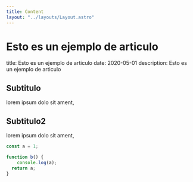 ```yaml
---
title: Content
layout: "../layouts/Layout.astro"
---
```



# Esto es un ejemplo de articulo
title: Esto es un ejemplo de articulo
date: 2020-05-01
description: Esto es un ejemplo de articulo


## Subtitulo

lorem ipsum dolo sit ament,

## Subtitulo2

lorem ipsum dolo sit ament,

```javascript
const a = 1;

function b() {
    console.log(a);
  return a;
}

```
